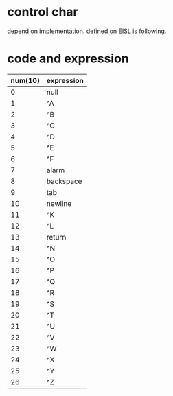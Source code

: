 # control char

depend on implementation. defined on EISL is following.

# code and expression

|num(10)| expression|
|-------|-----------|
| 0     | null|
| 1     | ^A  |
| 2     | ^B  |
| 3     | ^C  |
| 4     | ^D  |
| 5     | ^E  |
| 6     | ^F  |
| 7     | alarm|
| 8     | backspace|
| 9     | tab |
|10     | newline|
|11     | ^K  |
|12     | ^L  |
|13     | return|
|14     | ^N  |
|15     | ^O  |
|16     | ^P  |
|17     | ^Q  |
|18     | ^R  |
|19     | ^S  |
|20     | ^T  |
|21     | ^U  |
|22     | ^V  |
|23     | ^W  |
|24     | ^X  |
|25     | ^Y  |
|26     | ^Z  | 

